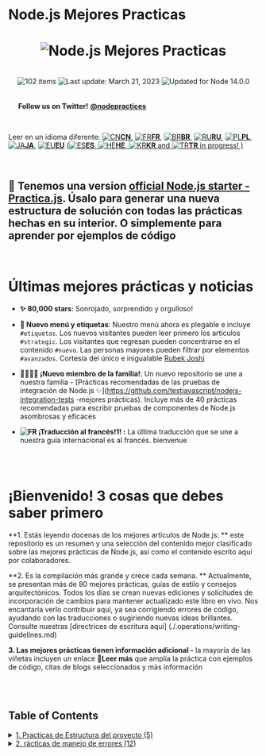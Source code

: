 [✔]: assets/images/checkbox-small-blue.png

# Node.js Mejores Practicas

<h1 align="center">
  <img src="assets/images/banner-2.jpg" alt="Node.js Mejores Practicas"/>
</h1>

<br/>

<div align="center">
  <img src="https://img.shields.io/badge/⚙%20Item%20count%20-%20102%20Best%20Practices-blue.svg" alt="102 items"/> <img id="last-update-badge" src="https://img.shields.io/badge/%F0%9F%93%85%20Last%20update%20-%20March%2021%2C%202023-green.svg" alt="Last update: March 21, 2023" /> <img src="https://img.shields.io/badge/ %E2%9C%94%20Updated%20For%20Version%20-%20Node%2014.0.0-brightgreen.svg" alt="Updated for Node 14.0.0"/>
</div>

<br/>

[<img src="assets/images/twitter.svg" width="16" height="16" alt="" />](https://twitter.com/nodepractices/) **Follow us on Twitter!** [**@nodepractices**](https://twitter.com/nodepractices/)

<br/>

Leer en un idioma diferente: [![CN](./assets/flags/CN.png)**CN**](./README.chinese.md), [![FR](./assets/flags/FR.png)**FR**](./README.french.md), [![BR](./assets/flags/BR.png)**BR**](./README.brazilian-portuguese.md), [![RU](./assets/flags/RU.png)**RU**](./README.russian.md), [![PL](./assets/flags/PL.png)**PL**](./README.polish.md), [![JA](./assets/flags/JA.png)**JA**](./README.japanese.md), [![EU](./assets/flags/EU.png)**EU**](./README.basque.md) [(![ES](./assets/flags/ES.png)**ES**, ![HE](./assets/flags/HE.png)**HE**, ![KR](./assets/flags/KR.png)**KR** and ![TR](./assets/flags/TR.png)**TR** in progress! )](#translations)

<br/>

## 🚀 Tenemos una version [official Node.js starter - Practica.js](https://github.com/practicajs/practica). Úsalo para generar una nueva estructura de solución con todas las prácticas hechas en su interior. O simplemente para aprender por ejemplos de código

<br/>

# Últimas mejores prácticas y noticias

- **✨ 80,000 stars**: Sonrojado, sorprendido y orgulloso!

- **🔖 Nuevo menú y etiquetas**: Nuestro menú ahora es plegable e incluye `#etiquetas`. Los nuevos visitantes pueden leer primero los artículos `#strategic`. Los visitantes que regresan pueden concentrarse en el contenido `#nuevo`. Las personas mayores pueden filtrar por elementos `#avanzados`. Cortesía del único e inigualable [Rubek Joshi](https://github.com/rubek-joshi)

- **👨‍👩‍👧‍👦 ¡Nuevo miembro de la familia!**: Un nuevo repositorio se une a nuestra familia - [Prácticas recomendadas de las pruebas de integración de Node.js ✨](https://github.com/testjavascript/nodejs-integration-tests -mejores prácticas). Incluye más de 40 prácticas recomendadas para escribir pruebas de componentes de Node.js asombrosas y eficaces

- **![FR](./assets/flags/FR.png) ¡Traducción al francés!1! :** La última traducción que se une a nuestra guía internacional es al francés. bienvenue

<br/><br/>

# ¡Bienvenido! 3 cosas que debes saber primero

**1. Estás leyendo docenas de los mejores artículos de Node.js: ** este repositorio es un resumen y una selección del contenido mejor clasificado sobre las mejores prácticas de Node.js, así como el contenido escrito aquí por colaboradores.

**2. Es la compilación más grande y crece cada semana. ** Actualmente, se presentan más de 80 mejores prácticas, guías de estilo y consejos arquitectónicos. Todos los días se crean nuevas ediciones y solicitudes de incorporación de cambios para mantener actualizado este libro en vivo. Nos encantaría verlo contribuir aquí, ya sea corrigiendo errores de código, ayudando con las traducciones o sugiriendo nuevas ideas brillantes. Consulte nuestras [directrices de escritura aquí] (./.operations/writing-guidelines.md)

**3. Las mejores prácticas tienen información adicional -** la mayoría de las viñetas incluyen un enlace **🔗Leer más** que amplía la práctica con ejemplos de código, citas de blogs seleccionados y más información

<br/><br/>


## Table of Contents

<details>
  <summary>
    <a href="#1-project-structure-practices">1. Practicas de Estructura del proyecto (5)</a>
  </summary>

&emsp;&emsp;[1.1 Estructura tu solucion por componentes`#strategic`](#-11-structure-your-solution-by-components)</br>
&emsp;&emsp;[1.2 Coloque los componentes en capas, mantenga la capa web dentro de sus límites `#strategic`](#-12-layer-your-components-keep-the-web-layer-within-its-boundaries)</br>
&emsp;&emsp;[1.3 Envurelve las utilidades comunes como paquetes npm](#-13-wrap-common-utilities-as-npm-packages)</br>
&emsp;&emsp;[1.4 Separar la 'aplicación' y el 'servidor' de Express](#-14-separate-express-app-and-server)</br>
&emsp;&emsp;[1.5 Usar configuración jerárquica, segura y en un entorno consciente `#modified-recently`](#-15-use-environment-aware-secure-and-hierarchical-config)</br>

</details>

<details>
  <summary>
    <a href="#2-error-handling-practices">2. rácticas de manejo de errores (12)</a>
  </summary>

&emsp;&emsp;[2.1 Usar Async-Await o promesas para el manejo de errores asíncronos ](#-21-use-async-await-or-promises-for-async-error-handling)</br>
&emsp;&emsp;[2.2 sar solo el objeto de error incorporado `#strategic`](#-22-use-only-the-built-in-error-object)</br>
&emsp;&emsp;[2.3 Distinguir entre errores operativos y de programador `#strategic`](#-23-distinguish-operational-vs-programmer-errors)</br>
&emsp;&emsp;[2.4 Manejar errores de forma centralizada, no dentro de un middleware `#strategic`](#-24-handle-errors-centrally-not-within-a-middleware)</br>
&emsp;&emsp;[2.5 Documentar errores de API usando Swagger o GraphQL `#modified-recently`](#-25-document-api-errors-using-swagger-or-graphql)</br>
&emsp;&emsp;[2.6 Salir del proceso con gracia cuando un extraño llega a la ciudad `#strategic`](#-26-exit-the-process-gracefully-when-a-stranger-comes-to-town)</br>
&emsp;&emsp;[2.7 Usar un registrador maduro para aumentar la visibilidad de errores ](#-27-use-a-mature-logger-to-increase-error-visibility)</br>
&emsp;&emsp;[2.8 Pruebe los flujos de error usando su marco de prueba favorito ](#-28-test-error-flows-using-your-favorite-test-framework)</br>
&emsp;&emsp;[2.9 Descubrir errores y tiempo de inactividad con productos de APM](#-29-discover-errors-and-downtime-using-apm-products)</br>
&emsp;&emsp;[2.10 Detectar rechazos de promesas no gestionados `#modified-recently`](#-210-catch-unhandled-promise-rejections)</br>
&emsp;&emsp;[2.11 Fallo-rapido, validar argumentos usando una biblioteca dedicada](#-211-fail-fast-validate-arguments-using-a-dedicated-library)</br>
&emsp;&emsp;[2.12 Siempre espere las promesas antes de regresar para evitar un seguimiento de pila parcial `#new`](#-212-always-await-promises-before-returning-to-avoid-a-partial-stacktrace)</br>

</details>
